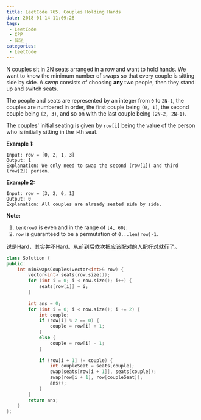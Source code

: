 ```yaml
---
title: LeetCode 765. Couples Holding Hands
date: 2018-01-14 11:09:28
tags:
 - LeetCode
 - CPP
 - 算法
categories:
 - LeetCode
---
```


N couples sit in 2N seats arranged in a row and want to hold hands. We want to know the minimum number of swaps so that every couple is sitting side by side. A *swap* consists of choosing **any** two people, then they stand up and switch seats.

The people and seats are represented by an integer from `0` to `2N-1`, the couples are numbered in order, the first couple being `(0, 1)`, the second couple being `(2, 3)`, and so on with the last couple being `(2N-2, 2N-1)`.

The couples' initial seating is given by `row[i]` being the value of the person who is initially sitting in the i-th seat.

**Example 1:**

```
Input: row = [0, 2, 1, 3]
Output: 1
Explanation: We only need to swap the second (row[1]) and third (row[2]) person.

```

**Example 2:**

```
Input: row = [3, 2, 0, 1]
Output: 0
Explanation: All couples are already seated side by side.

```

**Note:**

1. `len(row)` is even and in the range of `[4, 60]`.
2. `row` is guaranteed to be a permutation of `0...len(row)-1`.

<!-- more -->

说是Hard，其实并不Hard。从前到后依次把应该配对的人配好对就行了。

```cpp
class Solution {
public:
    int minSwapsCouples(vector<int>& row) {
        vector<int> seats(row.size());
        for (int i = 0; i < row.size(); i++) {
            seats[row[i]] = i;
        }
        
        int ans = 0;
        for (int i = 0; i < row.size(); i += 2) {
            int couple;
            if (row[i] % 2 == 0) {
                couple = row[i] + 1;
            }
            else {
                couple = row[i] - 1;
            }
            
            if (row[i + 1] != couple) {
                int coupleSeat = seats[couple];
                swap(seats[row[i + 1]], seats[couple]);
                swap(row[i + 1], row[coupleSeat]);
                ans++;
            }
        }
        return ans;
    }
};
```

